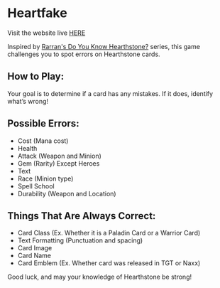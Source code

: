 
# Heartfake

Visit the website live [HERE](https://hearthfake.pages.dev/)

Inspired by [Rarran's Do You Know Hearthstone?](https://www.youtube.com/playlist?list=PLbWetr69v7tlIa6x6n_k7OCwdmZ3YPzDj) series, this game challenges you to spot errors on Hearthstone cards.

## How to Play:

Your goal is to determine if a card has any mistakes. If it does, identify what’s wrong!

## Possible Errors:
- Cost (Mana cost)
- Health
- Attack (Weapon and Minion)
- Gem (Rarity) Except Heroes
- Text
- Race (Minion type)
- Spell School
- Durability (Weapon and Location)
## Things That Are Always Correct:
- Card Class (Ex. Whether it is a Paladin Card or a Warrior Card)
- Text Formatting (Punctuation and spacing)
- Card Image
- Card Name
- Card Emblem (Ex. Whether card was released in TGT or Naxx)

Good luck, and may your knowledge of Hearthstone be strong!
